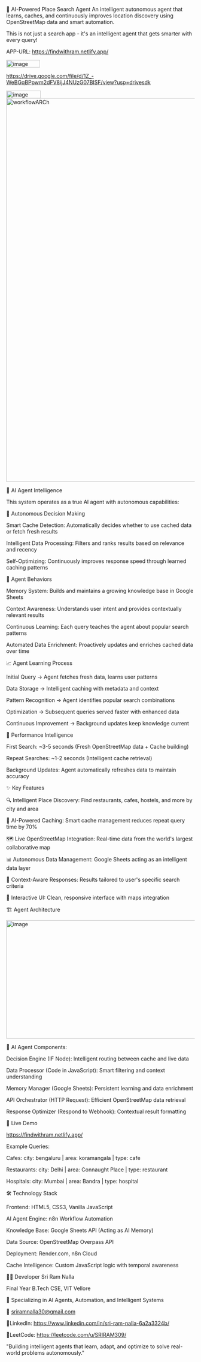 🤖 AI-Powered Place Search Agent
An intelligent autonomous agent that learns, caches, and continuously improves location discovery using OpenStreetMap data and smart automation.

This is not just a search app - it's an intelligent agent that gets smarter with every query!

APP-URL: https://findwithram.netlify.app/

<img width="90" height="20" alt="image" src="https://github.com/user-attachments/assets/7482aa76-d9ca-45db-92ef-ea8494d53fe9" />

https://drive.google.com/file/d/1Z_-WeBGqBPpwm2dFV8ijJ4NUzG07BISF/view?usp=drivesdk


<img width="92" height="20" alt="image" src="https://github.com/user-attachments/assets/6f8d20b8-a411-4238-a489-03ecf0b65928" />

<img width="1024" height="1024" alt="workflowARCh" src="https://github.com/user-attachments/assets/99fbc5f2-07c5-4638-836f-40103408a160" />


🧠 AI Agent Intelligence

This system operates as a true AI agent with autonomous capabilities:

🔄 Autonomous Decision Making

Smart Cache Detection: Automatically decides whether to use cached data or fetch fresh results

Intelligent Data Processing: Filters and ranks results based on relevance and recency

Self-Optimizing: Continuously improves response speed through learned caching patterns

🎯 Agent Behaviors

Memory System: Builds and maintains a growing knowledge base in Google Sheets

Context Awareness: Understands user intent and provides contextually relevant results

Continuous Learning: Each query teaches the agent about popular search patterns

Automated Data Enrichment: Proactively updates and enriches cached data over time

📈 Agent Learning Process

Initial Query → Agent fetches fresh data, learns user patterns

Data Storage → Intelligent caching with metadata and context

Pattern Recognition → Agent identifies popular search combinations

Optimization → Subsequent queries served faster with enhanced data

Continuous Improvement → Background updates keep knowledge current

🚀 Performance Intelligence

First Search: ~3-5 seconds (Fresh OpenStreetMap data + Cache building)

Repeat Searches: ~1-2 seconds (Intelligent cache retrieval)

Background Updates: Agent automatically refreshes data to maintain accuracy

✨ Key Features

🔍 Intelligent Place Discovery: Find restaurants, cafes, hostels, and more by city and area

🧠 AI-Powered Caching: Smart cache management reduces repeat query time by 70%

🗺️ Live OpenStreetMap Integration: Real-time data from the world's largest collaborative map

📊 Autonomous Data Management: Google Sheets acting as an intelligent data layer

🎯 Context-Aware Responses: Results tailored to user's specific search criteria

📱 Interactive UI: Clean, responsive interface with maps integration


🏗️ Agent Architecture

<img width="1840" height="316" alt="image" src="https://github.com/user-attachments/assets/d8ac400d-449c-4447-90b3-72cb80868a8f" />

🤖 AI Agent Components:

Decision Engine (IF Node): Intelligent routing between cache and live data

Data Processor (Code in JavaScript): Smart filtering and context understanding

Memory Manager (Google Sheets): Persistent learning and data enrichment

API Orchestrator (HTTP Request): Efficient OpenStreetMap data retrieval

Response Optimizer (Respond to Webhook): Contextual result formatting


🚀 Live Demo

https://findwithram.netlify.app/

Example Queries:

Cafes: city: bengaluru | area: koramangala | type: cafe

Restaurants: city: Delhi | area: Connaught Place | type: restaurant

Hospitals: city: Mumbai | area: Bandra | type: hospital


🛠️ Technology Stack

Frontend: HTML5, CSS3, Vanilla JavaScript

AI Agent Engine: n8n Workflow Automation

Knowledge Base: Google Sheets API (Acting as AI Memory)

Data Source: OpenStreetMap Overpass API

Deployment: Render.com, n8n Cloud

Cache Intelligence: Custom JavaScript logic with temporal awareness

👨‍💻 Developer
Sri Ram Nalla

Final Year B.Tech CSE, VIT Vellore

🎯 Specializing in AI Agents, Automation, and Intelligent Systems

📧 sriramnalla30@gmail.com

🔗LinkedIn: https://www.linkedin.com/in/sri-ram-nalla-6a2a3324b/

🔗LeetCode: https://leetcode.com/u/SRIRAM309/


"Building intelligent agents that learn, adapt, and optimize to solve real-world problems autonomously."

